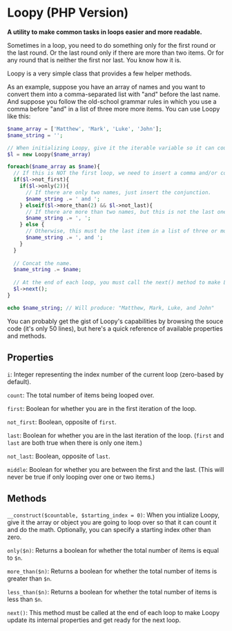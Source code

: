 # Loopy (PHP Version)
**A utility to make common tasks in loops easier and more readable.**

Sometimes in a loop, you need to do something only for the first round or the last round. Or the last round only if there are more than two items. Or for any round that is neither the first nor last. You know how it is.

Loopy is a very simple class that provides a few helper methods.

As an example, suppose you have an array of names and you want to convert them into a comma-separated list with "and" before the last name. And suppose you follow the old-school grammar rules in which you use a comma before "and" in a list of three more more items. You can use Loopy like this:

```php
$name_array = ['Matthew', 'Mark', 'Luke', 'John'];
$name_string = '';

// When initializing Loopy, give it the iterable variable so it can count the items.
$l = new Loopy($name_array)

foreach($name_array as $name){
  // If this is NOT the first loop, we need to insert a comma and/or conjunction.
  if($l->not_first){
    if($l->only(2)){
      // If there are only two names, just insert the conjunction.
      $name_string .= ' and ';
    } elseif($l->more_than(2) && $l->not_last){
      // If there are more than two names, but this is not the last one, insert a comma.
      $name_string .= ', ';
    } else {
      // Otherwise, this must be the last item in a list of three or more. Insert comma and conjunction.
      $name_string .= ', and ';
    }
  }
  
  // Concat the name.
  $name_string .= $name;
  
  // At the end of each loop, you must call the next() method to make Loopy update its internal properties.
  $l->next();
}

echo $name_string; // Will produce: "Matthew, Mark, Luke, and John"
```

You can probably get the gist of Loopy's capabilities by browsing the souce code (it's only 50 lines), but here's a quick reference of available properties and methods.

## Properties
`i`: Integer representing the index number of the current loop (zero-based by default).

`count`: The total number of items being looped over.

`first`: Boolean for whether you are in the first iteration of the loop.

`not_first`: Boolean, opposite of `first`.

`last`: Boolean for whether you are in the last iteration of the loop. (`first` and `last` are both true when there is only one item.)

`not_last`: Boolean, opposite of `last`.

`middle`: Boolean for whether you are between the first and the last. (This will never be true if only looping over one or two items.)

## Methods
`__construct($countable, $starting_index = 0)`: When you intialize Loopy, give it the array or object you are going to loop over so that it can count it and do the math. Optionally, you can specify a starting index other than zero.

`only($n)`: Returns a boolean for whether the total number of items is equal to `$n`.

`more_than($n)`: Returns a boolean for whether the total number of items is greater than `$n`.

`less_than($n)`: Returns a boolean for whether the total number of items is less than `$n`.

`next()`: This method must be called at the end of each loop to make Loopy update its internal properties and get ready for the next loop.
